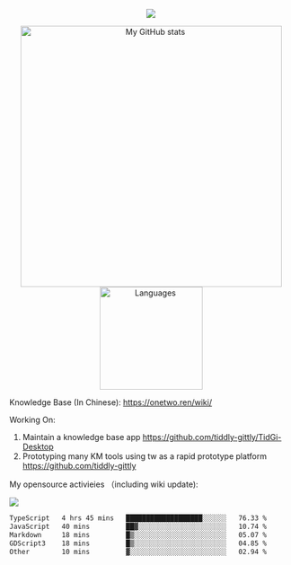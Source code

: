 <a href="https://github.com/linonetwo">
    <p align="center">
        <img src="https://github-profile-trophy.vercel.app/?username=linonetwo&column=7&theme=onedark"/>
    </p>
</a>
<a align="center" href="https://github.com/linonetwo">
  <p align="center">
    <img src="https://github-readme-stats.vercel.app/api?username=linonetwo&show_icons=true&count_private=true" alt="My GitHub stats" width="465"/>
    <img src="https://github-readme-stats.vercel.app/api/top-langs/?username=linonetwo&layout=compact&langs_count=10" alt="Languages" height="183">
  </p>
</a>

Knowledge Base (In Chinese): https://onetwo.ren/wiki/

Working On: 

1. Maintain a knowledge base app https://github.com/tiddly-gittly/TidGi-Desktop
1. Prototyping many KM tools using tw as a rapid prototype platform https://github.com/tiddly-gittly

My opensource activieies （including wiki update):

![](https://visitor-badge.glitch.me/badge?page_id=linonetwo.linonetwo)

<!--START_SECTION:waka-->

```txt
TypeScript   4 hrs 45 mins   ███████████████████░░░░░░   76.33 %
JavaScript   40 mins         ██▓░░░░░░░░░░░░░░░░░░░░░░   10.74 %
Markdown     18 mins         █▒░░░░░░░░░░░░░░░░░░░░░░░   05.07 %
GDScript3    18 mins         █▒░░░░░░░░░░░░░░░░░░░░░░░   04.85 %
Other        10 mins         ▓░░░░░░░░░░░░░░░░░░░░░░░░   02.94 %
```

<!--END_SECTION:waka-->
